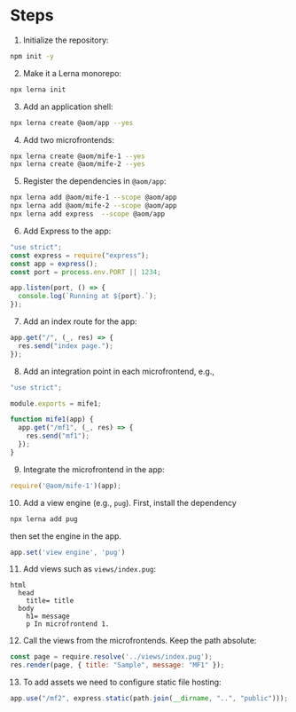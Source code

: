 # Steps

1. Initialize the repository:

```sh
npm init -y
```

2. Make it a Lerna monorepo:

```sh
npx lerna init
```

3. Add an application shell:

```sh
npx lerna create @aom/app --yes
```

4. Add two microfrontends:

```sh
npx lerna create @aom/mife-1 --yes
npx lerna create @aom/mife-2 --yes
```

5. Register the dependencies in `@aom/app`:

```sh
npx lerna add @aom/mife-1 --scope @aom/app
npx lerna add @aom/mife-2 --scope @aom/app
npx lerna add express  --scope @aom/app
```

6. Add Express to the app:

```js
"use strict";
const express = require("express");
const app = express();
const port = process.env.PORT || 1234;

app.listen(port, () => {
  console.log(`Running at ${port}.`);
});
```

7. Add an index route for the app:

```js
app.get("/", (_, res) => {
  res.send("index page.");
});
```

8. Add an integration point in each microfrontend, e.g.,

```js
"use strict";

module.exports = mife1;

function mife1(app) {
  app.get("/mf1", (_, res) => {
    res.send("mf1");
  });
}
```

9. Integrate the microfrontend in the app:

```js
require('@aom/mife-1')(app);
```

10. Add a view engine (e.g., `pug`). First, install the dependency

```sh
npx lerna add pug
```

then set the engine in the app.

```js
app.set('view engine', 'pug')
```

11. Add views such as `views/index.pug`:

```pug
html
  head
    title= title
  body
    h1= message
    p In microfrontend 1.
```

12. Call the views from the microfrontends. Keep the path absolute:

```js
const page = require.resolve('../views/index.pug');
res.render(page, { title: "Sample", message: "MF1" });
```

13. To add assets we need to configure static file hosting:

```js
app.use("/mf2", express.static(path.join(__dirname, "..", "public")));
```
